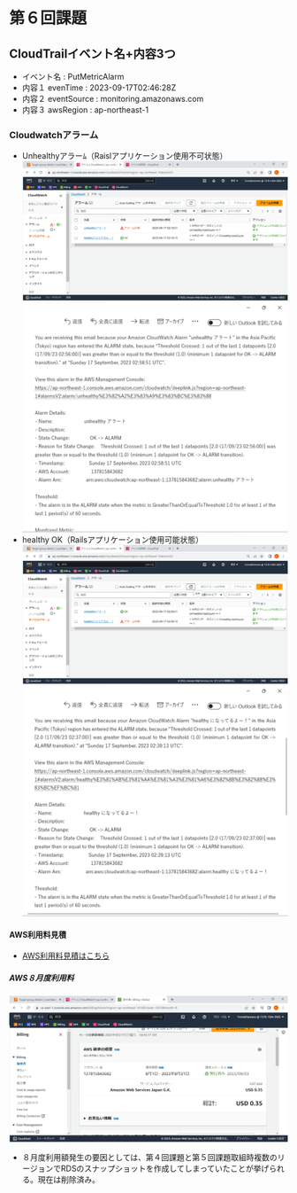 # 第６回課題

## CloudTrailイベント名+内容3つ
- イベント名 : PutMetricAlarm
- 内容１ evenTime : 2023-09-17T02:46:28Z
- 内容２ eventSource : monitoring.amazonaws.com
- 内容３ awsRegion : ap-northeast-1

### Cloudwatchアラーム
- Unhealthyアラーﾑ（Raislアプリケーション使用不可状態）
![Unhealthyアラーム](./image/cloudwatch-unhealthy.png)
![Unhealthyアラームメール](./image/unhealthy-mail.png)
- healthy OK（Railsアプリケーション使用可能状態）
![healthyになってるよー！](./image/cloudwatch-healthy.png)
![healthyメール](./image/healthy-mail.png)

#### AWS利用料見積
- [AWS利用料見積はこちら](https://calculator.aws/#/estimate?id=7f4811fe40f39904d7940300047a77ba6050f4b6)

##### AWS８月度利用料
![AWS８月度利用料](./image/billing-August.png)
- ８月度利用額発生の要因としては、第４回課題と第５回課題取組時複数のリージョンでRDSのスナップショットを作成してしまっていたことが挙げられる。現在は削除済み。
